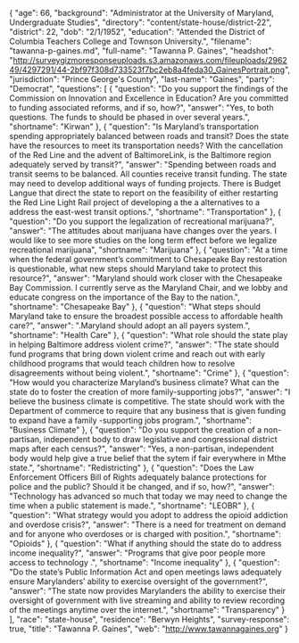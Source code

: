 {
  "age": 66,
  "background": "Administrator at the University of Maryland, Undergraduate Studies",
  "directory": "content/state-house/district-22",
  "district": 22,
  "dob": "2/1/1952",
  "education": "Attended the District of Columbia Teachers College and Townson University.",
  "filename": "tawanna-p-gaines.md",
  "full-name": "Tawanna P. Gaines",
  "headshot": "http://surveygizmoresponseuploads.s3.amazonaws.com/fileuploads/296249/4297291/44-2bf97f308d733523f7bc2eb8a4feda30_GainesPortrait.png",
  "jurisdiction": "Prince George's County",
  "last-name": "Gaines",
  "party": "Democrat",
  "questions": [
    {
      "question": "Do you support the findings of the Commission on Innovation and Excellence in Education? Are you committed to funding associated reforms, and if so, how?",
      "answer": "Yes, to both questions. The funds to should be phased in over several years.",
      "shortname": "Kirwan"
    },
    {
      "question": "Is Maryland’s transportation spending appropriately balanced between roads and transit? Does the state have the resources to meet its transportation needs? With the cancellation of the Red Line and the advent of BaltimoreLink, is the Baltimore region adequately served by transit?",
      "answer": "Spending between roads and transit seems to be balanced. All counties receive transit funding. The state may need to develop additional ways of funding projects. There is Budget Langue that direct the state to report on the feasibility of either restarting the Red Line Light Rail project of developing a the a alternatives to a address the east-west transit options.",
      "shortname": "Transportation"
    },
    {
      "question": "Do you support the legalization of recreational marijuana?",
      "answer": "The attitudes about marijuana have changes over the years. I would like to see more studies on the long term effect before we legalize recreational marijuana",
      "shortname": "Marijuana"
    },
    {
      "question": "At a time when the federal government’s commitment to Chesapeake Bay restoration is questionable, what new steps should Maryland take to protect this resource?",
      "answer": "Maryland should work closer with the Chesapeake Bay Commission. I currently serve as the Maryland Chair, and we lobby and educate congress on the importance of the Bay to the nation.",
      "shortname": "Chesapeake Bay"
    },
    {
      "question": "What steps should Maryland take to ensure the broadest possible access to affordable health care?",
      "answer": ".Maryland should adopt an all payers system.",
      "shortname": "Health Care"
    },
    {
      "question": "What role should the state play in helping Baltimore address violent crime?",
      "answer": "The state should fund programs that bring down violent crime and reach out with early childhood programs that would teach children how to resolve disagreements without being violent.",
      "shortname": "Crime"
    },
    {
      "question": "How would you characterize Maryland’s business climate? What can the state do to foster the creation of more family-supporting jobs?",
      "answer": "I believe the business climate is competitive. The state should work with the Department of commerce to require that any business that is given funding to expand have a family -supporting jobs program.",
      "shortname": "Business Climate"
    },
    {
      "question": "Do you support the creation of a non-partisan, independent body to draw legislative and congressional district maps after each census?",
      "answer": "Yes, a non-partisan, independent body would help give a true belief that the sytem if fair everywhere in Mthe state.",
      "shortname": "Redistricting"
    },
    {
      "question": "Does the Law Enforcement Officers Bill of Rights adequately balance protections for police and the public? Should it be changed, and if so, how?",
      "answer": "Technology has advanced so much that today we may need to change the time when a public statement is made.",
      "shortname": "LEOBR"
    },
    {
      "question": "What strategy would you adopt to address the opioid addiction and overdose crisis?",
      "answer": "There is a need for treatment on demand and for anyone who overdoses or is charged with position.",
      "shortname": "Opioids"
    },
    {
      "question": "What if anything should the state do to address income inequality?",
      "answer": "Programs that give poor people more access to technology .",
      "shortname": "Income inequality"
    },
    {
      "question": "Do the state’s Public Information Act and open meetings laws adequately ensure Marylanders’ ability to exercise oversight of the government?",
      "answer": "The state now provides Marylanders the ability to exercise their oversight of government with live streaming and ability to review recording of the meetings anytime over the internet.",
      "shortname": "Transparency"
    }
  ],
  "race": "state-house",
  "residence": "Berwyn Heights",
  "survey-response": true,
  "title": "Tawanna P. Gaines",
  "web": "http://www.tawannagaines.org"
}
